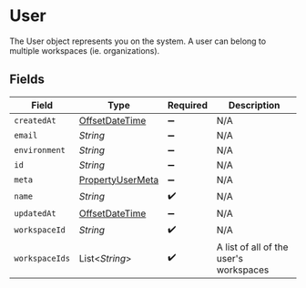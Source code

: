 # User

The User object represents you on the system. A user can belong to multiple workspaces (ie. organizations).


## Fields

| Field                                                                                     | Type                                                                                      | Required                                                                                  | Description                                                                               |
| ----------------------------------------------------------------------------------------- | ----------------------------------------------------------------------------------------- | ----------------------------------------------------------------------------------------- | ----------------------------------------------------------------------------------------- |
| `createdAt`                                                                               | [OffsetDateTime](https://docs.oracle.com/javase/8/docs/api/java/time/OffsetDateTime.html) | :heavy_minus_sign:                                                                        | N/A                                                                                       |
| `email`                                                                                   | *String*                                                                                  | :heavy_minus_sign:                                                                        | N/A                                                                                       |
| `environment`                                                                             | *String*                                                                                  | :heavy_minus_sign:                                                                        | N/A                                                                                       |
| `id`                                                                                      | *String*                                                                                  | :heavy_minus_sign:                                                                        | N/A                                                                                       |
| `meta`                                                                                    | [PropertyUserMeta](../../models/shared/PropertyUserMeta.md)                               | :heavy_minus_sign:                                                                        | N/A                                                                                       |
| `name`                                                                                    | *String*                                                                                  | :heavy_check_mark:                                                                        | N/A                                                                                       |
| `updatedAt`                                                                               | [OffsetDateTime](https://docs.oracle.com/javase/8/docs/api/java/time/OffsetDateTime.html) | :heavy_minus_sign:                                                                        | N/A                                                                                       |
| `workspaceId`                                                                             | *String*                                                                                  | :heavy_check_mark:                                                                        | N/A                                                                                       |
| `workspaceIds`                                                                            | List<*String*>                                                                            | :heavy_check_mark:                                                                        | A list of all of the user's workspaces                                                    |